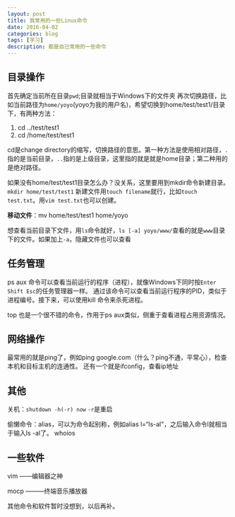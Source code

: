 ```yaml
---
layout: post
title: 我常用的一些Linux命令
date: 2016-04-02
categories: blog
tags: [学习]
description: 都是自己常用的一些命令
---
```

## 目录操作

首先确定当前所在目录`pwd`;目录就相当于Windows下的文件夹
再次切换路径，比如当前路径为`home/yoyo`(yoyo为我的用户名)，希望切换到home/test/test1/目录下，有两种方法：

1. cd ../test/test1
2. cd /home/test/test1

cd是change directory的缩写，切换路径的意思。第一种方法是使用相对路径，`.`指的是当前目录，`..`指的是上级目录，这里指的就是就是home目录；第二种用的是绝对路径。

如果没有home/test/test1目录怎么办？没关系，这里要用到mkdir命令新建目录。
`mkdir home/test/test1`
新建文件用`touch filename`就行，比如`touch test.txt`。用`vim test.txt`也可以创建。

**移动文件**：mv home/test/test1 home/yoyo

想查看当前目录下文件，用`ls`命令就好，`ls [-a] yoyo/www/`查看的就是`www`目录下的文件。如果加上`-a`，隐藏文件也可以查看




## 任务管理
ps aux 命令可以查看当前运行的程序（进程），就像Windows下同时按`Enter Shift Esc`的任务管理器一样。
通过该命令可以查看当前运行程序的PID，类似于进程编号。接下来，可以使用kill 命令来杀死进程。

top 也是一个很不错的命令，作用于ps aux类似，侧重于查看进程占用资源情况。



## 网络操作
最常用的就是ping了，例如ping google.com（什么？ping不通，平常心），检查本机和目标主机的连通性。
还有一个就是ifconfig，查看ip地址

## 其他
关机：`shutdown -h(-r) now` `-r`是重启

偷懒命令：alias，可以为命令起别称，例如alias l=“ls-al"，之后输入命令l就相当于输入ls -al了。
whoios

## 一些软件

vim ——编辑器之神

mocp ———终端音乐播放器

其他命令和软件暂时没想到，以后再补。
